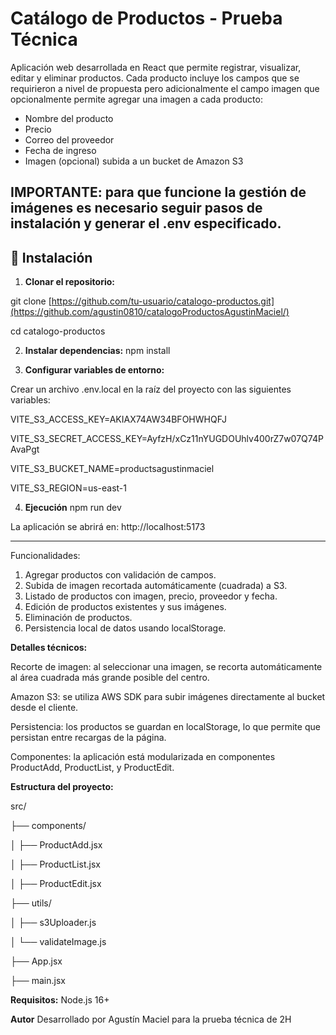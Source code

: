 # Catálogo de Productos - Prueba Técnica

Aplicación web desarrollada en React que permite registrar, visualizar, editar y eliminar productos. Cada producto incluye los campos que se requirieron a nivel de propuesta pero adicionalmente el campo imagen que opcionalmente permite agregar una imagen a cada producto:

- Nombre del producto
- Precio
- Correo del proveedor
- Fecha de ingreso
- Imagen (opcional) subida a un bucket de Amazon S3
  
**IMPORTANTE: para que funcione la gestión de imágenes es necesario seguir pasos de instalación y generar el .env especificado.**
---

## 🚀 Instalación

1. **Clonar el repositorio:**

git clone [https://github.com/tu-usuario/catalogo-productos.git](https://github.com/agustin0810/catalogoProductosAgustinMaciel/)

cd catalogo-productos

2. **Instalar dependencias:**
npm install

3. **Configurar variables de entorno:**

Crear un archivo .env.local en la raíz del proyecto con las siguientes variables:

VITE_S3_ACCESS_KEY=AKIAX74AW34BFOHWHQFJ

VITE_S3_SECRET_ACCESS_KEY=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

VITE_S3_BUCKET_NAME=productsagustinmaciel

VITE_S3_REGION=us-east-1

4. **Ejecución**
npm run dev

La aplicación se abrirá en: http://localhost:5173

---
Funcionalidades:
1. Agregar productos con validación de campos.
2. Subida de imagen recortada automáticamente (cuadrada) a S3.
3. Listado de productos con imagen, precio, proveedor y fecha.
4. Edición de productos existentes y sus imágenes.
5. Eliminación de productos.
6. Persistencia local de datos usando localStorage.

**Detalles técnicos:**

Recorte de imagen: al seleccionar una imagen, se recorta automáticamente al área cuadrada más grande posible del centro.

Amazon S3: se utiliza AWS SDK para subir imágenes directamente al bucket desde el cliente.

Persistencia: los productos se guardan en localStorage, lo que permite que persistan entre recargas de la página.

Componentes: la aplicación está modularizada en componentes ProductAdd, ProductList, y ProductEdit.

**Estructura del proyecto:**

src/

├── components/

│   ├── ProductAdd.jsx

│   ├── ProductList.jsx

│   ├── ProductEdit.jsx

├── utils/

│   ├── s3Uploader.js

│   └── validateImage.js

├── App.jsx

├── main.jsx

**Requisitos:**
Node.js 16+

**Autor**
Desarrollado por Agustín Maciel para la prueba técnica de 2H
